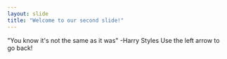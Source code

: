 ```yaml
---
layout: slide
title: "Welcome to our second slide!"
---
```

"You know it's not the same as it was" -Harry Styles
Use the left arrow to go back!
